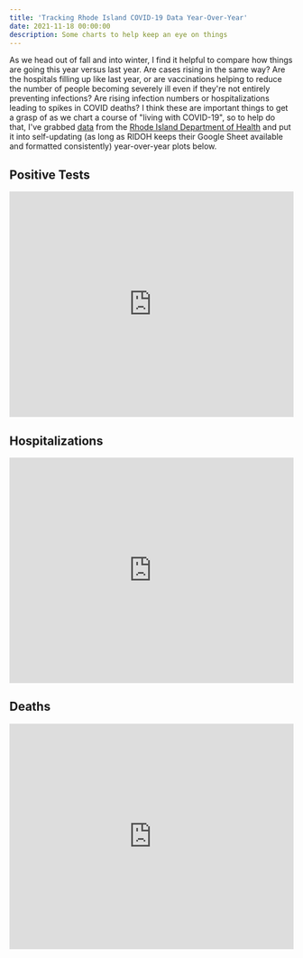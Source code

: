 ```yaml
---
title: 'Tracking Rhode Island COVID-19 Data Year-Over-Year'
date: 2021-11-18 00:00:00
description: Some charts to help keep an eye on things
---
```

As we head out of fall and into winter, I find it helpful to compare how things are going this year versus last year.  Are cases rising in the same way?  Are the hospitals filling up like last year, or are vaccinations helping to reduce the number of people becoming severely ill even if they're not entirely preventing infections?  Are rising infection numbers or hospitalizations leading to spikes in COVID deaths?  I think these are important things to get a grasp of as we chart a course of "living with COVID-19", so to help do that, I've grabbed [data](https://docs.google.com/spreadsheets/d/1c2QrNMz8pIbYEKzMJL7Uh2dtThOJa2j1sSMwiDo5Gz4/edit#gid=264100583) from the [Rhode Island Department of Health](https://ri-department-of-health-covid-19-data-rihealth.hub.arcgis.com/) and put it into self-updating (as long as RIDOH keeps their Google Sheet available and formatted consistently) year-over-year plots below.

## Positive Tests
<iframe src="https://docs.google.com/spreadsheets/d/e/2PACX-1vQ139PwBgot5HW8EWNt_q7hV5aZQP4VzcXISWjgpoycwWxTGah4E7SntqvDvM4R_P7kk-oJ33I2F9ir/pubchart?oid=1178285529&amp;format=interactive" width="100%" height="400" style="border:none;"></iframe>

## Hospitalizations
<iframe src="https://docs.google.com/spreadsheets/d/e/2PACX-1vQ139PwBgot5HW8EWNt_q7hV5aZQP4VzcXISWjgpoycwWxTGah4E7SntqvDvM4R_P7kk-oJ33I2F9ir/pubchart?oid=188764351&amp;format=interactive" width="100%" height="400" style="border:none;"></iframe>

## Deaths
<iframe src="https://docs.google.com/spreadsheets/d/e/2PACX-1vQ139PwBgot5HW8EWNt_q7hV5aZQP4VzcXISWjgpoycwWxTGah4E7SntqvDvM4R_P7kk-oJ33I2F9ir/pubchart?oid=663473692&amp;format=interactive" width="100%" height="400" style="border:none;"></iframe>